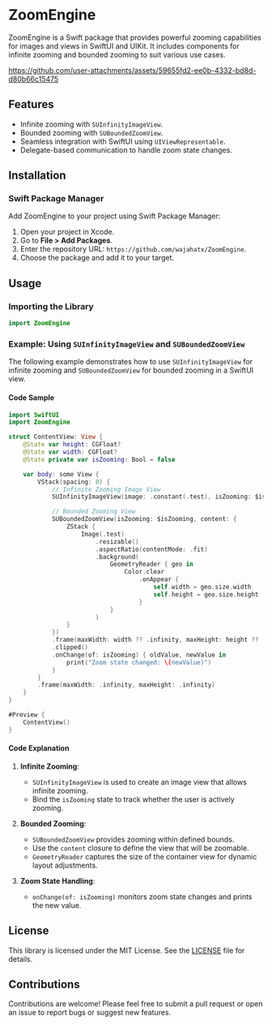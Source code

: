 # ZoomEngine

ZoomEngine is a Swift package that provides powerful zooming capabilities for images and views in SwiftUI and UIKit. It includes components for infinite zooming and bounded zooming to suit various use cases.



https://github.com/user-attachments/assets/59655fd2-ee0b-4332-bd8d-d80b66c15475




## Features
- Infinite zooming with `SUInfinityImageView`.
- Bounded zooming with `SUBoundedZoomView`.
- Seamless integration with SwiftUI using `UIViewRepresentable`.
- Delegate-based communication to handle zoom state changes.

## Installation

### Swift Package Manager
Add ZoomEngine to your project using Swift Package Manager:

1. Open your project in Xcode.
2. Go to **File > Add Packages**.
3. Enter the repository URL: `https://github.com/wajahatx/ZoomEngine`.
4. Choose the package and add it to your target.

## Usage

### Importing the Library
```swift
import ZoomEngine
```

### Example: Using `SUInfinityImageView` and `SUBoundedZoomView`

The following example demonstrates how to use `SUInfinityImageView` for infinite zooming and `SUBoundedZoomView` for bounded zooming in a SwiftUI view.

#### Code Sample
```swift
import SwiftUI
import ZoomEngine

struct ContentView: View {
    @State var height: CGFloat?
    @State var width: CGFloat?
    @State private var isZooming: Bool = false

    var body: some View {
        VStack(spacing: 0) {
            // Infinite Zooming Image View
            SUInfinityImageView(image: .constant(.test), isZooming: $isZooming, cornerRadius: 0)

            // Bounded Zooming View
            SUBoundedZoomView(isZooming: $isZooming, content: {
                ZStack {
                    Image(.test)
                        .resizable()
                        .aspectRatio(contentMode: .fit)
                        .background(
                            GeometryReader { geo in
                                Color.clear
                                    .onAppear {
                                        self.width = geo.size.width
                                        self.height = geo.size.height
                                    }
                            }
                        )
                }
            })
            .frame(maxWidth: width ?? .infinity, maxHeight: height ?? .infinity)
            .clipped()
            .onChange(of: isZooming) { oldValue, newValue in
                print("Zoom state changed: \(newValue)")
            }
        }
        .frame(maxWidth: .infinity, maxHeight: .infinity)
    }
}

#Preview {
    ContentView()
}
```

#### Code Explanation

1. **Infinite Zooming**:
   - `SUInfinityImageView` is used to create an image view that allows infinite zooming.
   - Bind the `isZooming` state to track whether the user is actively zooming.

2. **Bounded Zooming**:
   - `SUBoundedZoomView` provides zooming within defined bounds.
   - Use the `content` closure to define the view that will be zoomable.
   - `GeometryReader` captures the size of the container view for dynamic layout adjustments.

3. **Zoom State Handling**:
   - `onChange(of: isZooming)` monitors zoom state changes and prints the new value.

## License

This library is licensed under the MIT License. See the [LICENSE](https://github.com/your-repo/ZoomEngine/blob/main/LICENSE) file for details.

## Contributions

Contributions are welcome! Please feel free to submit a pull request or open an issue to report bugs or suggest new features.

